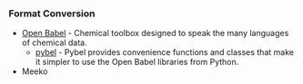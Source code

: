 ### Format Conversion
- [Open Babel](http://openbabel.org/wiki/Main_Page) - Chemical toolbox designed to speak the many languages of chemical data.
    - [pybel](https://openbabel.org/docs/dev/UseTheLibrary/Python_Pybel.html) - Pybel provides convenience functions and classes that make it simpler to use the Open Babel libraries from Python.
- Meeko
